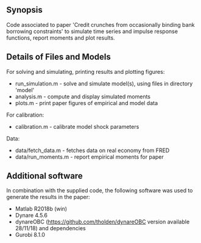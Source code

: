 ## Synopsis

Code associated to paper 'Credit crunches from occasionally binding bank borrowing constraints' to simulate time series and impulse response functions, report moments and plot results.

## Details of Files and Models

For solving and simulating, printing results and plotting figures:
- run_simulation.m - solve and simulate model(s), using files in directory 'model'
- analysis.m - compute and display simulated moments
- plots.m - print paper figures of empirical and model data

For calibration:
- calibration.m - calibrate model shock parameters

Data:
- data/fetch_data.m - fetches data on real economy from FRED
- data/run_moments.m - report empirical moments for paper

## Additional software

In combination with the supplied code, the following software was used to generate the results in the paper:
- Matlab R2018b (win)
- Dynare 4.5.6
- dynareOBC (https://github.com/tholden/dynareOBC version available 28/11/18) and dependencies
- Gurobi 8.1.0
